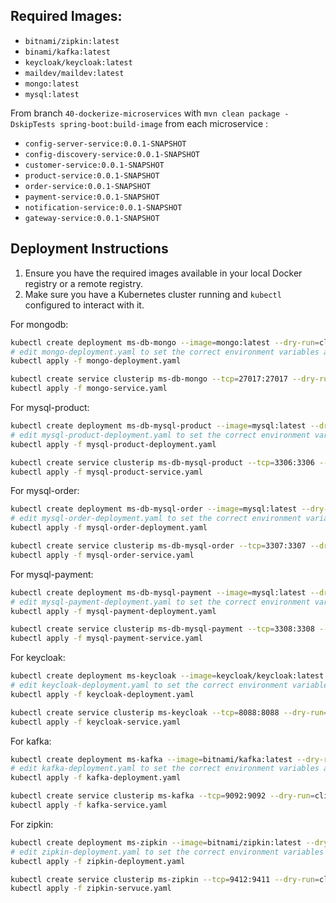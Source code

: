 ## Required Images:

- `bitnami/zipkin:latest`
- `binami/kafka:latest`
- `keycloak/keycloak:latest`
- `maildev/maildev:latest`
- `mongo:latest`
- `mysql:latest`

From branch `40-dockerize-microservices` with `mvn clean package -DskipTests spring-boot:build-image` from each
microservice :

- `config-server-service:0.0.1-SNAPSHOT`
- `config-discovery-service:0.0.1-SNAPSHOT`
- `customer-service:0.0.1-SNAPSHOT`
- `product-service:0.0.1-SNAPSHOT`
- `order-service:0.0.1-SNAPSHOT`
- `payment-service:0.0.1-SNAPSHOT`
- `notification-service:0.0.1-SNAPSHOT`
- `gateway-service:0.0.1-SNAPSHOT`

## Deployment Instructions

1. Ensure you have the required images available in your local Docker registry or a remote registry.
2. Make sure you have a Kubernetes cluster running and `kubectl` configured to interact with it.

For mongodb:

```bash
kubectl create deployment ms-db-mongo --image=mongo:latest --dry-run=client -o yaml > mongo-deployment.yaml
# edit mongo-deployment.yaml to set the correct environment variables and other configurations
kubectl apply -f mongo-deployment.yaml

kubectl create service clusterip ms-db-mongo --tcp=27017:27017 --dry-run=client -o yaml > mongo-service.yaml
kubectl apply -f mongo-service.yaml
```

For mysql-product:

```bash
kubectl create deployment ms-db-mysql-product --image=mysql:latest --dry-run=client -o yaml > mysql-product-deployment.yaml
# edit mysql-product-deployment.yaml to set the correct environment variables and other configurations
kubectl apply -f mysql-product-deployment.yaml

kubectl create service clusterip ms-db-mysql-product --tcp=3306:3306 --dry-run=client -o yaml > mysql-product-service.yaml
kubectl apply -f mysql-product-service.yaml
```

For mysql-order:

```bash
kubectl create deployment ms-db-mysql-order --image=mysql:latest --dry-run=client -o yaml > mysql-order-deployment.yaml
# edit mysql-order-deployment.yaml to set the correct environment variables and other configurations
kubectl apply -f mysql-order-deployment.yaml

kubectl create service clusterip ms-db-mysql-order --tcp=3307:3307 --dry-run=client -o yaml > mysql-order-service.yaml
kubectl apply -f mysql-order-service.yaml
```

For mysql-payment:

```bash
kubectl create deployment ms-db-mysql-payment --image=mysql:latest --dry-run=client -o yaml > mysql-payment-deployment.yaml
# edit mysql-payment-deployment.yaml to set the correct environment variables and other configurations
kubectl apply -f mysql-payment-deployment.yaml

kubectl create service clusterip ms-db-mysql-payment --tcp=3308:3308 --dry-run=client -o yaml > mysql-payment-service.yaml
kubectl apply -f mysql-payment-service.yaml
```

For keycloak:

```bash
kubectl create deployment ms-keycloak --image=keycloak/keycloak:latest --dry-run=client -o yaml > keycloak-deployment.yaml
# edit keycloak-deployment.yaml to set the correct environment variables and other configurations
kubectl apply -f keycloak-deployment.yaml

kubectl create service clusterip ms-keycloak --tcp=8088:8088 --dry-run=client -o yaml > keycloak-service.yaml
kubectl apply -f keycloak-service.yaml
```

For kafka:

```bash
kubectl create deployment ms-kafka --image=bitnami/kafka:latest --dry-run=client -o yaml > kafka-deployment.yaml
# edit kafka-deployment.yaml to set the correct environment variables and other configurations
kubectl apply -f kafka-deployment.yaml

kubectl create service clusterip ms-kafka --tcp=9092:9092 --dry-run=client -o yaml > kafka-service.yaml
kubectl apply -f kafka-service.yaml
```

For zipkin:

```bash
kubectl create deployment ms-zipkin --image=bitnami/zipkin:latest --dry-run=client -o yaml > zipkin-deployment.yaml
# edit zipkin-deployment.yaml to set the correct environment variables  and other configurations
kubectl apply -f zipkin-deployment.yaml

kubectl create service clusterip ms-zipkin --tcp=9412:9411 --dry-run=client -o yaml > zipkin-service.yaml
kubectl apply -f zipkin-servuce.yaml
```


